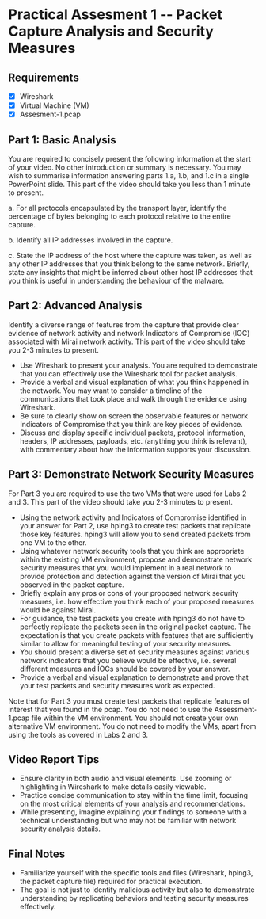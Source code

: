 # Practical Assesment 1 -- Packet Capture Analysis and Security Measures

## Requirements

- [x] Wireshark
- [x] Virtual Machine (VM) 
- [x] Assesment-1.pcap

## Part 1: Basic Analysis

You are required to concisely present the following information at the start of your video. No other introduction or summary is necessary. You may wish to summarise information answering parts 1.a, 1.b, and 1.c in a single PowerPoint slide. This part of the video should take you less than 1 minute to present.

a. For all protocols encapsulated by the transport layer, identify the percentage of bytes belonging to each protocol relative to the entire capture.

b. Identify all IP addresses involved in the capture.

c. State the IP address of the host where the capture was taken, as well as any other IP addresses that you think belong to the same network. Briefly, state any insights that might be inferred about other host IP addresses that you think is useful in understanding the behaviour of the malware.

## Part 2: Advanced Analysis

Identify a diverse range of features from the capture that provide clear evidence of network activity and network Indicators of Compromise (IOC) associated with Mirai network activity. This part of the video should take you 2-3 minutes to present.

* Use Wireshark to present your analysis. You are required to demonstrate that you can effectively use the Wireshark tool for packet analysis.
* Provide a verbal and visual explanation of what you think happened in the network. You may want to consider a timeline of the communications that took place and walk through the evidence using Wireshark.
* Be sure to clearly show on screen the observable features or network Indicators of Compromise that you think are key pieces of evidence.
* Discuss and display specific individual packets, protocol information, headers, IP addresses, payloads, etc. (anything you think is relevant), with commentary about how the information supports your discussion.

## Part 3: Demonstrate Network Security Measures

For Part 3 you are required to use the two VMs that were used for Labs 2 and 3. This part of the video should take you 2-3 minutes to present.

* Using the network activity and Indicators of Compromise identified in your answer for Part 2, use hping3 to create test packets that replicate those key features. hping3 will allow you to send created packets from one VM to the other.
* Using whatever network security tools that you think are appropriate within the existing VM environment, propose and demonstrate network security measures that you would implement in a real network to provide protection and detection against the version of Mirai that you observed in the packet capture.
* Briefly explain any pros or cons of your proposed network security measures, i.e. how effective you think each of your proposed measures would be against Mirai.
* For guidance, the test packets you create with hping3 do not have to perfectly replicate the packets seen in the original packet capture. The expectation is that you create packets with features that are sufficiently similar to allow for meaningful testing of your security measures.
* You should present a diverse set of security measures against various network indicators that you believe would be effective, i.e. several different measures and IOCs should be covered by your answer.
* Provide a verbal and visual explanation to demonstrate and prove that your test packets and security measures work as expected.

Note that for Part 3 you must create test packets that replicate features of interest that you found in the pcap. You do not need to use the Assessment-1.pcap file within the VM environment. You should not create your own alternative VM environment. You do not need to modify the VMs, apart from using the tools as covered in Labs 2 and 3.

## Video Report Tips
- Ensure clarity in both audio and visual elements. Use zooming or highlighting in Wireshark to make details easily viewable.
- Practice concise communication to stay within the time limit, focusing on the most critical elements of your analysis and recommendations.
- While presenting, imagine explaining your findings to someone with a technical understanding but who may not be familiar with network security analysis details.

## Final Notes
- Familiarize yourself with the specific tools and files (Wireshark, hping3, the packet capture file) required for practical execution.
- The goal is not just to identify malicious activity but also to demonstrate understanding by replicating behaviors and testing security measures effectively.
